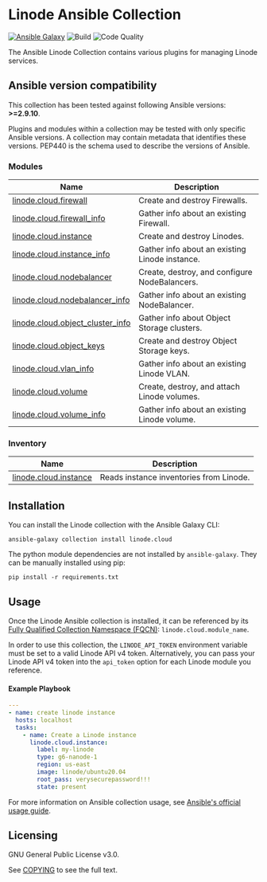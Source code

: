 # Linode Ansible Collection
[![Ansible Galaxy](https://img.shields.io/badge/galaxy-linode.cloud-660198.svg?style=flat)](https://galaxy.ansible.com/linode/cloud/) 
![Build](https://img.shields.io/github/workflow/status/linode/ansible_linode/Run%20Integration%20Tests/main?label=tests)
![Code Quality](https://img.shields.io/lgtm/grade/python/github/linode/ansible_linode?label=code%20quality)

The Ansible Linode Collection contains various plugins for managing Linode services.

<!--start requires_ansible-->
## Ansible version compatibility

This collection has been tested against following Ansible versions: **>=2.9.10**.

Plugins and modules within a collection may be tested with only specific Ansible versions.
A collection may contain metadata that identifies these versions.
PEP440 is the schema used to describe the versions of Ansible.
<!--end requires_ansible-->

<!--start collection content-->
### Modules
Name | Description
--- | ---
[linode.cloud.firewall](https://github.com/linode/ansible_linode/blob/main/docs/modules/firewall.rst)|Create and destroy Firewalls.
[linode.cloud.firewall_info](https://github.com/linode/ansible_linode/blob/main/docs/modules/firewall_info.rst)|Gather info about an existing Firewall.
[linode.cloud.instance](https://github.com/linode/ansible_linode/blob/main/docs/modules/instance.rst)|Create and destroy Linodes.
[linode.cloud.instance_info](https://github.com/linode/ansible_linode/blob/main/docs/modules/instance_info.rst)|Gather info about an existing Linode instance.
[linode.cloud.nodebalancer](https://github.com/linode/ansible_linode/blob/main/docs/modules/nodebalancer.rst)|Create, destroy, and configure NodeBalancers.
[linode.cloud.nodebalancer_info](https://github.com/linode/ansible_linode/blob/main/docs/modules/nodebalancer_info.rst)|Gather info about an existing NodeBalancer.
[linode.cloud.object_cluster_info](https://github.com/linode/ansible_linode/blob/main/docs/modules/object_cluster_info.rst)|Gather info about Object Storage clusters.
[linode.cloud.object_keys](https://github.com/linode/ansible_linode/blob/main/docs/modules/object_keys.rst)|Create and destroy Object Storage keys.
[linode.cloud.vlan_info](https://github.com/linode/ansible_linode/blob/main/docs/modules/vlan_info.rst)|Gather info about an existing Linode VLAN.
[linode.cloud.volume](https://github.com/linode/ansible_linode/blob/main/docs/modules/volume.rst)|Create, destroy, and attach Linode volumes.
[linode.cloud.volume_info](https://github.com/linode/ansible_linode/blob/main/docs/modules/volume_info.rst)|Gather info about an existing Linode volume.

### Inventory
Name | Description
--- | ---
[linode.cloud.instance](https://github.com/linode/ansible_linode/blob/main/docs/inventory/instance.rst)|Reads instance inventories from Linode.

<!--end collection content-->

## Installation

You can install the Linode collection with the Ansible Galaxy CLI:

```shell
ansible-galaxy collection install linode.cloud
```

The python module dependencies are not installed by `ansible-galaxy`.  They can
be manually installed using pip:

```shell
pip install -r requirements.txt
```

## Usage
Once the Linode Ansible collection is installed, it can be referenced by its [Fully Qualified Collection Namespace (FQCN)](https://github.com/ansible-collections/overview#terminology): `linode.cloud.module_name`.

In order to use this collection, the `LINODE_API_TOKEN` environment variable must be set to a valid Linode API v4 token. 
Alternatively, you can pass your Linode API v4 token into the `api_token` option for each Linode module you reference.

#### Example Playbook
```yaml
---
- name: create linode instance
  hosts: localhost
  tasks:
    - name: Create a Linode instance    
      linode.cloud.instance:
        label: my-linode
        type: g6-nanode-1
        region: us-east
        image: linode/ubuntu20.04
        root_pass: verysecurepassword!!!
        state: present
```

For more information on Ansible collection usage, see [Ansible's official usage guide](https://docs.ansible.com/ansible/latest/user_guide/collections_using.html).

## Licensing

GNU General Public License v3.0.

See [COPYING](COPYING) to see the full text.